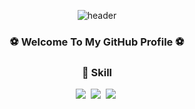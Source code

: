 <div align="center">

  ![header](https://capsule-render.vercel.app/api?type=Cylinder&text=Hi!%20I'm%20DongHo!)

  <h3>⚽ Welcome To My GitHub Profile ⚽</h3>

  <h3>💪 Skill</h3>
  <img src="https://img.shields.io/badge/HTML5-E34F26?style=flat-square&logo=html5&logoColor=white"/></a>&nbsp 
  <img src="https://img.shields.io/badge/CSS3-1572B6?style=flat-square&logo=CSS3&logoColor=white"/></a>&nbsp 
  <img src="https://img.shields.io/badge/javascript-F7DF1E?style=flat-square&logo=javascript&logoColor=white"/></a>&nbsp 
</div>
